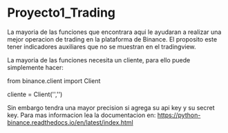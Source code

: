 # Proyecto1_Trading
La mayoria de las funciones que encontrara aqui le ayudaran a realizar una mejor operacion de trading en la plataforma de Binance. 
El proposito este tener indicadores auxiliares que no se muestran en el tradingview.

La mayoria de las funciones necesita un cliente, para ello puede simplemente hacer:

from binance.client import Client 

cliente = Client('','')

Sin embargo tendra una mayor precision si agrega su api key y su secret key. Para mas informacion lea la documentacion en: https://python-binance.readthedocs.io/en/latest/index.html
